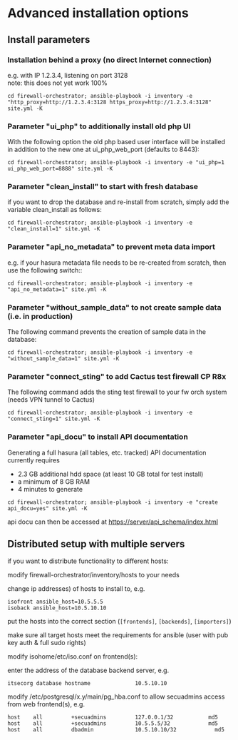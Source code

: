 # Advanced installation options


## Install parameters
### Installation behind a proxy (no direct Internet connection)

e.g. with IP 1.2.3.4, listening on port 3128<br>
note: this does not yet work 100%

```console
cd firewall-orchestrator; ansible-playbook -i inventory -e "http_proxy=http://1.2.3.4:3128 https_proxy=http://1.2.3.4:3128" site.yml -K
```

### Parameter "ui_php" to additionally install old php UI

With the following option the old php based user interface will be installed in addition to the new one at ui_php_web_port (defaults to 8443):

```console
cd firewall-orchestrator; ansible-playbook -i inventory -e "ui_php=1 ui_php_web_port=8888" site.yml -K
```

### Parameter "clean_install" to start with fresh database

if you want to drop the database and re-install from scratch, simply add the variable clean_install as follows:

```console
cd firewall-orchestrator; ansible-playbook -i inventory -e "clean_install=1" site.yml -K
```

### Parameter "api_no_metadata" to prevent meta data import

e.g. if your hasura metadata file needs to be re-created from scratch, then use the following switch::

```console
cd firewall-orchestrator; ansible-playbook -i inventory -e "api_no_metadata=1" site.yml -K
```

### Parameter "without_sample_data" to not create sample data (i.e. in production)

The following command prevents the creation of sample data in the database:

```console
cd firewall-orchestrator; ansible-playbook -i inventory -e "without_sample_data=1" site.yml -K
```

### Parameter "connect_sting" to add Cactus test firewall CP R8x

The following command adds the sting test firewall to your fw orch system (needs VPN tunnel to Cactus)

```console
cd firewall-orchestrator; ansible-playbook -i inventory -e "connect_sting=1" site.yml -K
```

### Parameter "api_docu" to install API documentation

Generating a full hasura (all tables, etc. tracked) API documentation  currently requires
- 2.3 GB additional hdd space (at least 10 GB total for test install)
- a minimum of 8 GB RAM
- 4 minutes to generate

```console
cd firewall-orchestrator; ansible-playbook -i inventory -e "create api_docu=yes" site.yml -K
```

api docu can then be accessed at <https://server/api_schema/index.html>

## Distributed setup with multiple servers

if you want to distribute functionality to different hosts:

modify firewall-orchestrator/inventory/hosts to your needs

change ip addresses) of hosts to install to, e.g.

```console
isofront ansible_host=10.5.5.5
isoback ansible_host=10.5.10.10
```

put the hosts into the correct section (`[frontends]`, `[backends]`, `[importers]`)

make sure all target hosts meet the requirements for ansible (user with pub key auth & full sudo rights)

modify isohome/etc/iso.conf on frontend(s):

enter the address of the database backend server, e.g.

```console
itsecorg database hostname              10.5.10.10
```

modify /etc/postgresql/x.y/main/pg_hba.conf to allow secuadmins access from web frontend(s), e.g.

```console
host    all         +secuadmins         127.0.0.1/32           md5
host    all         +secuadmins         10.5.5.5/32            md5
host    all         dbadmin             10.5.10.10/32            md5
```
